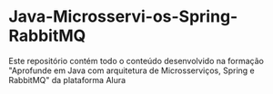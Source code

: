 # Java-Microsservi-os-Spring-RabbitMQ
Este repositório contém todo o conteúdo desenvolvido na formação "Aprofunde em Java com arquitetura de Microsserviços, Spring e RabbitMQ" da plataforma Alura
